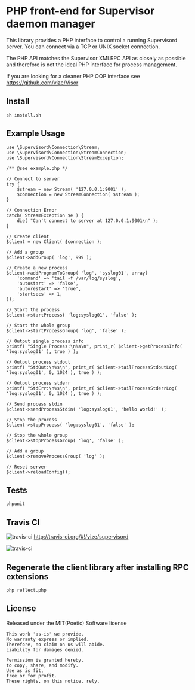 PHP front-end for Supervisor daemon manager
========================================================================

This library provides a PHP interface to control a running Supervisord server.
You can connect via a TCP or UNIX socket connection.

The PHP API matches the Supervisor XMLRPC API as closely as possible and therefore
is not the ideal PHP interface for process management.

If you are looking for a cleaner PHP OOP interface see https://github.com/vize/Visor

Install
--------

    sh install.sh

Example Usage
-------------

    use \Supervisord\Connection\Stream;
    use \Supervisord\Connection\StreamConnection;
    use \Supervisord\Connection\StreamException;

    /** @see example.php */

    // Connect to server
    try {
        $stream = new Stream( '127.0.0.1:9001' );
        $connection = new StreamConnection( $stream );
    }

    // Connection Error
    catch( StreamException $e ) {
        die( "Can't connect to server at 127.0.0.1:9001\n" );
    }

    // Create client
    $client = new Client( $connection );
    
    // Add a group
    $client->addGroup( 'log', 999 );

    // Create a new process
    $client->addProgramToGroup( 'log', 'syslog01', array(
        'command' => 'tail -f /var/log/syslog',
        'autostart' => 'false',
        'autorestart' => 'true',
        'startsecs' => 1,
    ));
    
    // Start the process
    $client->startProcess( 'log:syslog01', 'false' );
    
    // Start the whole group
    $client->startProcessGroup( 'log', 'false' );
    
    // Output single process info
    printf( "Single Process:\n%s\n", print_r( $client->getProcessInfo( 'log:syslog01' ), true ) );
    
    // Output process stdout
    printf( "StdOut:\n%s\n", print_r( $client->tailProcessStdoutLog( 'log:syslog01', 0, 1024 ), true ) );
    
    // Output process stderr
    printf( "StdErr:\n%s\n", print_r( $client->tailProcessStderrLog( 'log:syslog01', 0, 1024 ), true ) );
    
    // Send process stdin
    $client->sendProcessStdin( 'log:syslog01', 'hello world!' );
    
    // Stop the process
    $client->stopProcess( 'log:syslog01', 'false' );
    
    // Stop the whole group
    $client->stopProcessGroup( 'log', 'false' );
    
    // Add a group
    $client->removeProcessGroup( 'log' );
    
    // Reset server
    $client->reloadConfig();

Tests
--------

    phpunit

Travis CI
---------

![travis-ci](http://cdn-ak.favicon.st-hatena.com/?url=http%3A%2F%2Fabout.travis-ci.org%2F)&nbsp;http://travis-ci.org/#!/vize/supervisord

![travis-ci](https://secure.travis-ci.org/vize/supervisord.png?branch=master)

Regenerate the client library after installing RPC extensions
-------------------------------------------------------------

    php reflect.php

License
------------------------

Released under the MIT(Poetic) Software license

    This work 'as-is' we provide.
    No warranty express or implied.
    Therefore, no claim on us will abide.
    Liability for damages denied.

    Permission is granted hereby,
    to copy, share, and modify.
    Use as is fit,
    free or for profit.
    These rights, on this notice, rely.
